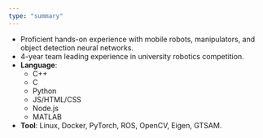 ```yaml
---
type: "summary"
---
```


- Proficient hands-on experience with mobile robots, manipulators, and object detection neural networks.
- 4-year team leading experience in university robotics competition.
- **Language**:
    - C++
    - C
    - Python
    - JS/HTML/CSS
    - Node.js
    - MATLAB
- **Tool**: Linux, Docker, PyTorch, ROS, OpenCV, Eigen, GTSAM.
